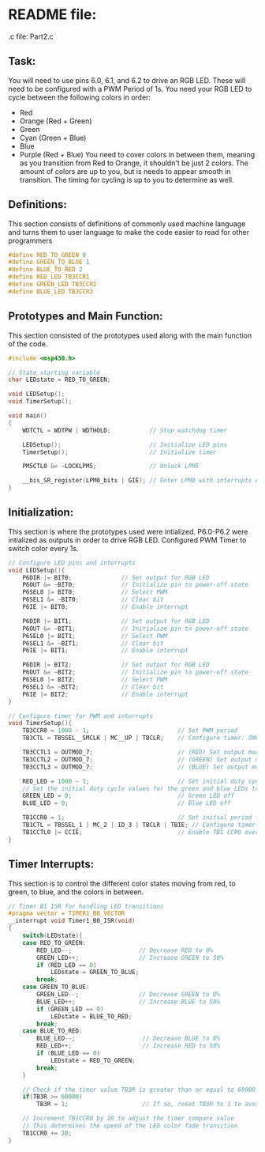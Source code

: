 # README file:
.c file: Part2.c

## Task:
You will need to use pins 6.0, 6.1, and 6.2 to drive an RGB LED. These will need to be configured with a PWM Period of 1s. You need your RGB LED to cycle between the following colors in order:
- Red
- Orange (Red + Green)
- Green
- Cyan (Green + Blue)
- Blue
- Purple (Red + Blue)
You need to cover colors in between them, meaning as you transition from Red to Orange, it shouldn't be just 2 colors. The amount of colors are up to you, but is needs to appear smooth in transition. The timing for cycling is up to you to determine as well.

## Definitions:
This section consists of definitions of commonly used machine language and turns them to user language to make the code easier to read for other programmers
```c
#define RED_TO_GREEN 0
#define GREEN_TO_BLUE 1
#define BLUE_TO_RED 2
#define RED_LED TB3CCR1
#define GREEN_LED TB3CCR2
#define BLUE_LED TB3CCR3
```

## Prototypes and Main Function:
This section consisted of the prototypes used along with the main function of the code.
```c
#include <msp430.h>

// State starting variable
char LEDstate = RED_TO_GREEN;

void LEDSetup();
void TimerSetup();

void main()
{
    WDTCTL = WDTPW | WDTHOLD;           // Stop watchdog timer

    LEDSetup();                         // Initialize LED pins
    TimerSetup();                       // Initialize timer

    PM5CTL0 &= ~LOCKLPM5;               // Unlock LPM5

    __bis_SR_register(LPM0_bits | GIE); // Enter LPM0 with interrupts enabled
}
```

## Initialization:
This section is where the prototypes used were intialized. P6.0-P6.2 were intialized as outputs in order to drive RGB LED. Configured PWM Timer to switch color every 1s.
```c
// Configure LED pins and interrupts
void LEDSetup(){
    P6DIR |= BIT0;              // Set output for RGB LED
    P6OUT &= ~BIT0;             // Initialize pin to power-off state
    P6SEL0 |= BIT0;             // Select PWM
    P6SEL1 &= ~BIT0;            // Clear bit
    P6IE |= BIT0;               // Enable interrupt

    P6DIR |= BIT1;              // Set output for RGB LED
    P6OUT &= ~BIT1;             // Initialize pin to power-off state
    P6SEL0 |= BIT1;             // Select PWM
    P6SEL1 &= ~BIT1;            // Clear bit
    P6IE |= BIT1;               // Enable interrupt

    P6DIR |= BIT2;              // Set output for RGB LED
    P6OUT &= ~BIT2;             // Initialize pin to power-off state
    P6SEL0 |= BIT2;             // Select PWM
    P6SEL1 &= ~BIT2;            // Clear bit
    P6IE |= BIT2;               // Enable interrupt
}

// Configure timer for PWM and interrupts
void TimerSetup(){
    TB3CCR0 = 1000 - 1;                         // Set PWM period
    TB3CTL = TBSSEL__SMCLK | MC__UP | TBCLR;    // Configure timer: SMCLK, up mode, clear TBR

    TB3CCTL1 = OUTMOD_7;                        // (RED) Set output mode for CCR1-reset/set
    TB3CCTL2 = OUTMOD_7;                        // (GREEN) Set output mode for CCR2-reset/set
    TB3CCTL3 = OUTMOD_7;                        // (BLUE) Set output mode for CCR3-reset/set

    RED_LED = 1000 - 1;                         // Set initial duty cycle for RGB LED
    // Set the initial duty cycle values for the green and blue LEDs to 0%
    GREEN_LED = 0;                              // Green LED off
    BLUE_LED = 0;                               // Blue LED off

    TB1CCR0 = 1;                                // Set initial period for TB1
    TB1CTL = TBSSEL_1 | MC_2 | ID_3 | TBCLR | TBIE; // Configure timer: ACLK, continuous mode, divider /8, clear TBR, enable interrupt
    TB1CCTL0 |= CCIE;                           // Enable TB1 CCR0 overflow interrupt
}
```

## Timer Interrupts:
This section is to control the different color states moving from red, to green, to blue, and the colors in between.
```c
// Timer B1 ISR for handling LED transitions
#pragma vector = TIMER1_B0_VECTOR
__interrupt void Timer1_B0_ISR(void)
{
    switch(LEDstate){
    case RED_TO_GREEN:
        RED_LED--;                   // Decrease RED to 0%
        GREEN_LED++;                 // Increase GREEN to 50%
        if (RED_LED == 0)
            LEDstate = GREEN_TO_BLUE;
        break;
    case GREEN_TO_BLUE:
        GREEN_LED--;                 // Decrease GREEN to 0%
        BLUE_LED++;                  // Increase BLUE to 50%
        if (GREEN_LED == 0)
            LEDstate = BLUE_TO_RED;
        break;
    case BLUE_TO_RED:
        BLUE_LED--;                   // Decrease BLUE to 0%
        RED_LED++;                    // Increase RED to 50%
        if (BLUE_LED == 0)
            LEDstate = RED_TO_GREEN;
        break;
    }

    // Check if the timer value TB3R is greater than or equal to 60000
    if(TB3R >= 60000)
        TB3R = 1;                     // If so, reset TB3R to 1 to avoid overflow (max value is 65535)

    // Increment TB1CCR0 by 20 to adjust the timer compare value
    // This determines the speed of the LED color fade transition
    TB1CCR0 += 20;
}
```
